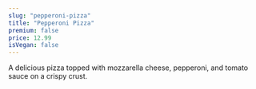 ```yaml
---
slug: "pepperoni-pizza"
title: "Pepperoni Pizza"
premium: false
price: 12.99
isVegan: false
---
```


A delicious pizza topped with mozzarella cheese, pepperoni, and tomato sauce on a crispy crust.
